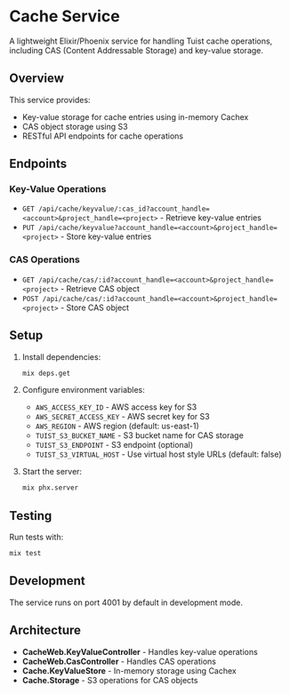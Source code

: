 # Cache Service

A lightweight Elixir/Phoenix service for handling Tuist cache operations, including CAS (Content Addressable Storage) and key-value storage.

## Overview

This service provides:
- Key-value storage for cache entries using in-memory Cachex
- CAS object storage using S3
- RESTful API endpoints for cache operations

## Endpoints

### Key-Value Operations
- `GET /api/cache/keyvalue/:cas_id?account_handle=<account>&project_handle=<project>` - Retrieve key-value entries
- `PUT /api/cache/keyvalue?account_handle=<account>&project_handle=<project>` - Store key-value entries

### CAS Operations
- `GET /api/cache/cas/:id?account_handle=<account>&project_handle=<project>` - Retrieve CAS object
- `POST /api/cache/cas/:id?account_handle=<account>&project_handle=<project>` - Store CAS object

## Setup

1. Install dependencies:
   ```bash
   mix deps.get
   ```

2. Configure environment variables:
   - `AWS_ACCESS_KEY_ID` - AWS access key for S3
   - `AWS_SECRET_ACCESS_KEY` - AWS secret key for S3
   - `AWS_REGION` - AWS region (default: us-east-1)
   - `TUIST_S3_BUCKET_NAME` - S3 bucket name for CAS storage
   - `TUIST_S3_ENDPOINT` - S3 endpoint (optional)
   - `TUIST_S3_VIRTUAL_HOST` - Use virtual host style URLs (default: false)

3. Start the server:
   ```bash
   mix phx.server
   ```

## Testing

Run tests with:
```bash
mix test
```

## Development

The service runs on port 4001 by default in development mode.

## Architecture

- **CacheWeb.KeyValueController** - Handles key-value operations
- **CacheWeb.CasController** - Handles CAS operations
- **Cache.KeyValueStore** - In-memory storage using Cachex
- **Cache.Storage** - S3 operations for CAS objects